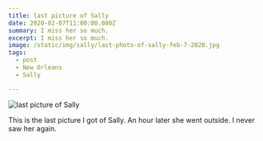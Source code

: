 ```yaml
---
title: last picture of Sally
date: 2020-02-07T11:00:00.000Z
summary: I miss her so much.
excerpt: I miss her so much.
image: /static/img/sally/last-photo-of-sally-feb-7-2020.jpg
tags:
  - post 
  - New Orleans
  - Sally

---
```


![last picture of Sally](/static/img/sally/last-photo-of-sally-feb-7-2020.jpg "last picture of Sally")

This is the last picture I got of Sally. An hour later she went outside. I never saw her again.